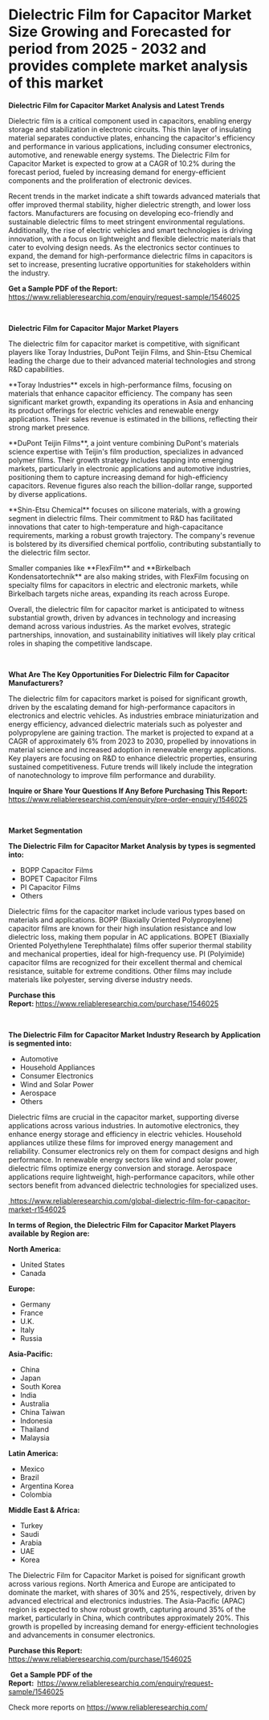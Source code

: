 <p><h1>Dielectric Film for Capacitor Market Size Growing and Forecasted for period from 2025 - 2032 and provides complete market analysis of this market</h1></p><p><strong>Dielectric Film for Capacitor Market Analysis and Latest Trends</strong></p>
<p><p>Dielectric film is a critical component used in capacitors, enabling energy storage and stabilization in electronic circuits. This thin layer of insulating material separates conductive plates, enhancing the capacitor's efficiency and performance in various applications, including consumer electronics, automotive, and renewable energy systems. The Dielectric Film for Capacitor Market is expected to grow at a CAGR of 10.2% during the forecast period, fueled by increasing demand for energy-efficient components and the proliferation of electronic devices.</p><p>Recent trends in the market indicate a shift towards advanced materials that offer improved thermal stability, higher dielectric strength, and lower loss factors. Manufacturers are focusing on developing eco-friendly and sustainable dielectric films to meet stringent environmental regulations. Additionally, the rise of electric vehicles and smart technologies is driving innovation, with a focus on lightweight and flexible dielectric materials that cater to evolving design needs. As the electronics sector continues to expand, the demand for high-performance dielectric films in capacitors is set to increase, presenting lucrative opportunities for stakeholders within the industry.</p></p>
<p><strong>Get a Sample PDF of the Report:&nbsp;</strong> <a href="https://www.reliableresearchiq.com/enquiry/request-sample/1546025?utm_campaign=2273&utm_medium=2&utm_source=Github&utm_content=ia&utm_term=01022025&utm_id=dielectric-film-for-capacitor">https://www.reliableresearchiq.com/enquiry/request-sample/1546025</a></p>
<p>&nbsp;</p>
<p><strong>Dielectric Film for Capacitor Major Market Players</strong></p>
<p><p>The dielectric film for capacitor market is competitive, with significant players like Toray Industries, DuPont Teijin Films, and Shin-Etsu Chemical leading the charge due to their advanced material technologies and strong R&D capabilities. </p><p>**Toray Industries** excels in high-performance films, focusing on materials that enhance capacitor efficiency. The company has seen significant market growth, expanding its operations in Asia and enhancing its product offerings for electric vehicles and renewable energy applications. Their sales revenue is estimated in the billions, reflecting their strong market presence.</p><p>**DuPont Teijin Films**, a joint venture combining DuPont's materials science expertise with Teijin's film production, specializes in advanced polymer films. Their growth strategy includes tapping into emerging markets, particularly in electronic applications and automotive industries, positioning them to capture increasing demand for high-efficiency capacitors. Revenue figures also reach the billion-dollar range, supported by diverse applications.</p><p>**Shin-Etsu Chemical** focuses on silicone materials, with a growing segment in dielectric films. Their commitment to R&D has facilitated innovations that cater to high-temperature and high-capacitance requirements, marking a robust growth trajectory. The company's revenue is bolstered by its diversified chemical portfolio, contributing substantially to the dielectric film sector.</p><p>Smaller companies like **FlexFilm** and **Birkelbach Kondensatortechnik** are also making strides, with FlexFilm focusing on specialty films for capacitors in electric and electronic markets, while Birkelbach targets niche areas, expanding its reach across Europe.</p><p>Overall, the dielectric film for capacitor market is anticipated to witness substantial growth, driven by advances in technology and increasing demand across various industries. As the market evolves, strategic partnerships, innovation, and sustainability initiatives will likely play critical roles in shaping the competitive landscape.</p></p>
<p>&nbsp;</p>
<p><strong>What Are The Key Opportunities For Dielectric Film for Capacitor Manufacturers?</strong></p>
<p><p>The dielectric film for capacitors market is poised for significant growth, driven by the escalating demand for high-performance capacitors in electronics and electric vehicles. As industries embrace miniaturization and energy efficiency, advanced dielectric materials such as polyester and polypropylene are gaining traction. The market is projected to expand at a CAGR of approximately 6% from 2023 to 2030, propelled by innovations in material science and increased adoption in renewable energy applications. Key players are focusing on R&D to enhance dielectric properties, ensuring sustained competitiveness. Future trends will likely include the integration of nanotechnology to improve film performance and durability.</p></p>
<p><strong>Inquire or Share Your Questions If Any Before Purchasing This Report:</strong> <a href="https://www.reliableresearchiq.com/enquiry/pre-order-enquiry/1546025?utm_campaign=2273&utm_medium=2&utm_source=Github&utm_content=ia&utm_term=01022025&utm_id=dielectric-film-for-capacitor">https://www.reliableresearchiq.com/enquiry/pre-order-enquiry/1546025</a></p>
<p>&nbsp;</p>
<p><strong>Market Segmentation</strong></p>
<p><strong>The Dielectric Film for Capacitor Market Analysis by types is segmented into:</strong></p>
<p><ul><li>BOPP Capacitor Films</li><li>BOPET Capacitor Films</li><li>PI Capacitor Films</li><li>Others</li></ul></p>
<p><p>Dielectric films for the capacitor market include various types based on materials and applications. BOPP (Biaxially Oriented Polypropylene) capacitor films are known for their high insulation resistance and low dielectric loss, making them popular in AC applications. BOPET (Biaxially Oriented Polyethylene Terephthalate) films offer superior thermal stability and mechanical properties, ideal for high-frequency use. PI (Polyimide) capacitor films are recognized for their excellent thermal and chemical resistance, suitable for extreme conditions. Other films may include materials like polyester, serving diverse industry needs.</p></p>
<p><strong>Purchase this Report:&nbsp;</strong><a href="https://www.reliableresearchiq.com/purchase/1546025?utm_campaign=2273&utm_medium=2&utm_source=Github&utm_content=ia&utm_term=01022025&utm_id=dielectric-film-for-capacitor">https://www.reliableresearchiq.com/purchase/1546025</a></p>
<p>&nbsp;</p>
<p><strong>The Dielectric Film for Capacitor Market Industry Research by Application is segmented into:</strong></p>
<p><ul><li>Automotive</li><li>Household Appliances</li><li>Consumer Electronics</li><li>Wind and Solar Power</li><li>Aerospace</li><li>Others</li></ul></p>
<p><p>Dielectric films are crucial in the capacitor market, supporting diverse applications across various industries. In automotive electronics, they enhance energy storage and efficiency in electric vehicles. Household appliances utilize these films for improved energy management and reliability. Consumer electronics rely on them for compact designs and high performance. In renewable energy sectors like wind and solar power, dielectric films optimize energy conversion and storage. Aerospace applications require lightweight, high-performance capacitors, while other sectors benefit from advanced dielectric technologies for specialized uses.</p></p>
<p><a href="https://www.reliableresearchiq.com/global-dielectric-film-for-capacitor-market-r1546025?utm_campaign=2273&utm_medium=2&utm_source=Github&utm_content=ia&utm_term=01022025&utm_id=dielectric-film-for-capacitor">&nbsp;https://www.reliableresearchiq.com/global-dielectric-film-for-capacitor-market-r1546025</a></p>
<p><strong>In terms of Region, the Dielectric Film for Capacitor Market Players available by Region are:</strong></p>
<p>
    <p> <strong> North America: </strong>
        <ul>
            <li>United States</li>
            <li>Canada</li>
        </ul>
        </p> 
    <p> <strong> Europe: </strong>
        <ul>
            <li>Germany</li>
            <li>France</li>
            <li>U.K.</li>
            <li>Italy</li>
            <li>Russia</li>
        </ul>
        </p> 
    <p> <strong> Asia-Pacific: </strong>
        <ul>
            <li>China</li>
            <li>Japan</li>
            <li>South Korea</li>
            <li>India</li>
            <li>Australia</li>
            <li>China Taiwan</li>
            <li>Indonesia</li>
            <li>Thailand</li>
            <li>Malaysia</li>
        </ul>
        </p> 
    <p> <strong> Latin America: </strong>
        <ul>
            <li>Mexico</li>
            <li>Brazil</li>
            <li>Argentina Korea</li>
            <li>Colombia</li>
        </ul>
        </p> 
    <p> <strong> Middle East & Africa: </strong>
        <ul>
            <li>Turkey</li>
            <li>Saudi</li>
            <li>Arabia</li>
            <li>UAE</li>
            <li>Korea</li>
        </ul>
    </p>
    </p>
<p><p>The Dielectric Film for Capacitor Market is poised for significant growth across various regions. North America and Europe are anticipated to dominate the market, with shares of 30% and 25%, respectively, driven by advanced electrical and electronics industries. The Asia-Pacific (APAC) region is expected to show robust growth, capturing around 35% of the market, particularly in China, which contributes approximately 20%. This growth is propelled by increasing demand for energy-efficient technologies and advancements in consumer electronics.</p></p>
<p><strong>Purchase this Report: </strong><a href="https://www.reliableresearchiq.com/purchase/1546025?utm_campaign=2273&utm_medium=2&utm_source=Github&utm_content=ia&utm_term=01022025&utm_id=dielectric-film-for-capacitor">https://www.reliableresearchiq.com/purchase/1546025</a></p>
<p>&nbsp;<strong>Get a Sample PDF of the Report:&nbsp;&nbsp;</strong><a href="https://www.reliableresearchiq.com/enquiry/request-sample/1546025?utm_campaign=2273&utm_medium=2&utm_source=Github&utm_content=ia&utm_term=01022025&utm_id=dielectric-film-for-capacitor">https://www.reliableresearchiq.com/enquiry/request-sample/1546025</a></p>
<p><strong></strong></p>
<p>Check more reports on <a href="https://www.reliableresearchiq.com/?utm_campaign=2273&utm_medium=2&utm_source=Github&utm_content=ia&utm_term=01022025&utm_id=dielectric-film-for-capacitor">https://www.reliableresearchiq.com/</a></p>